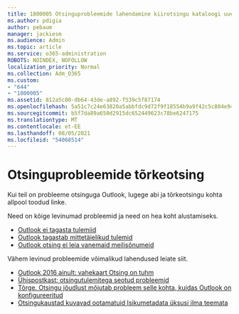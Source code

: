 ```yaml
---
title: 1800005 Otsinguprobleemide lahendamine kiirotsingu kataloogi uuesti ülesehitamise abil
ms.author: pdigia
author: pebaum
manager: jackiesm
ms.audience: Admin
ms.topic: article
ms.service: o365-administration
ROBOTS: NOINDEX, NOFOLLOW
localization_priority: Normal
ms.collection: Adm_O365
ms.custom:
- "644"
- "1800005"
ms.assetid: 812a5c80-db64-43de-a892-f539c5f87174
ms.openlocfilehash: 5a51c7c24e63820a5abbfdc9d72f9f18554b9a9f42c5c804e944137df928efa9
ms.sourcegitcommit: b5f7da89a650d2915dc652449623c78be6247175
ms.translationtype: MT
ms.contentlocale: et-EE
ms.lasthandoff: 08/05/2021
ms.locfileid: "54068514"
---
```

# <a name="troubleshoot-search-issues"></a>Otsinguprobleemide tõrkeotsing

Kui teil on probleeme otsinguga Outlook, lugege abi ja tõrkeotsingu kohta allpool toodud linke.

Need on kõige levinumad probleemid ja need on hea koht alustamiseks.

- [Outlook ei tagasta tulemiid](https://support.office.com/article/2556b11f-f4d8-46be-b0a7-de33a3f4f066#bkmk_noresults)
- [Outlook tagastab mittetäielikud tulemid](https://support.office.com/article/2556b11f-f4d8-46be-b0a7-de33a3f4f066#bkmk_incompleteresults)
- [Outlook otsing ei leia vanemaid meilisõnumeid](https://support.office.com/article/2556b11f-f4d8-46be-b0a7-de33a3f4f066#bkmk_olderemails)

Vähem levinud probleemide võimalikud lahendused leiate siit.

- [Outlook 2016 ainult: vahekaart Otsing on tuhm](https://support.office.com/article/2556b11f-f4d8-46be-b0a7-de33a3f4f066#bkmk_greytab)
- [Ühispostkast: otsingutulemitega seotud probleemid](https://support.office.com/article/2556b11f-f4d8-46be-b0a7-de33a3f4f066#bkmk_sharedmailbox)
- [Tõrge. Otsingu jõudlust mõjutab probleem selle kohta, kuidas Outlook on konfigureeritud](https://support.office.com/article/51c9d2c7-a3db-4358-afdf-50d3a9e57039)
- [Otsingukaustad kuvavad ootamatuid Isikumetadata üksusi ilma teemata](https://support.microsoft.com/help/4035436/outlook-search-folders-show-items-with-blank-subject)